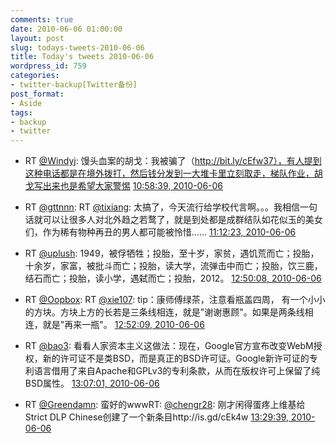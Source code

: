 ```yaml
---
comments: true
date: 2010-06-06 01:00:00
layout: post
slug: todays-tweets-2010-06-06
title: Today's tweets 2010-06-06
wordpress_id: 759
categories:
- twitter-backup[Twitter备份]
post_format:
- Aside
tags:
- backup
- twitter
---
```





  * RT [@Windyj](http://twitter.com/Windyj): 馒头血案的胡戈：我被骗了（http://bit.ly/cEfw37），有人提到这种电话都是在境外拨打，然后钱分发到一大堆卡里立刻取走，梯队作业，胡戈写出来也是希望大家警惕 [10:58:39, 2010-06-06](http://twitter.com/gfrog/statuses/15528664378)





  * RT [@gttnnn](http://twitter.com/gttnnn): RT [@tixiang](http://twitter.com/tixiang): 太搞了，今天流行给学校代言啊。。。我相信一句话就可以让很多人对北外趋之若鹜了，就是到处都是成群结队如花似玉的美女们，作为稀有物种再丑的男人都可能被怜惜…… [11:12:23, 2010-06-06](http://twitter.com/gfrog/statuses/15529429499)





  * RT [@uplush](http://twitter.com/uplush): 1949，被俘牺牲；投胎，至十岁，家贫，遇饥荒而亡；投胎，十余岁，家富，被批斗而亡；投胎，读大学，流弹击中而亡；投胎，饮三鹿，结石而亡；投胎，读小学，遇弑而亡；投胎，2012。 [12:50:08, 2010-06-06](http://twitter.com/gfrog/statuses/15534651954)





  * RT [@Oopbox](http://twitter.com/Oopbox): RT [@xie107](http://twitter.com/xie107): tip：康师傅绿茶，注意看瓶盖四周， 有一个小小的方块。方块上方的长若是三条线相连，就是"谢谢惠顾"。如果是两条线相连，就是"再来一瓶"。 [12:52:09, 2010-06-06](http://twitter.com/gfrog/statuses/15534752789)





  * RT [@bao3](http://twitter.com/bao3): 看看人家资本主义这做法：现在，Google官方宣布改变WebM授权，新的许可证不是类BSD，而是真正的BSD许可证。Google新许可证的专利语言借用了来自Apache和GPLv3的专利条款，从而在版权许可上保留了纯BSD属性。 [13:07:01, 2010-06-06](http://twitter.com/gfrog/statuses/15535504222)





  * RT [@Greendamn](http://twitter.com/Greendamn): 蛮好的wwwRT: [@chengr28](http://twitter.com/chengr28): 刚才闲得蛋疼上维基给Strict DLP Chinese创建了一个新条目http://is.gd/cEk4w [13:29:39, 2010-06-06](http://twitter.com/gfrog/statuses/15536587751)




